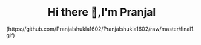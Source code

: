 <h1 align="center"> Hi there 👋,I'm Pranjal</h1>
(https://github.com/Pranjalshukla1602/Pranjalshukla1602/raw/master/final1.gif)


   
<!--
**Pranjalshukla1602/Pranjalshukla1602** is a ✨ _special_ ✨ repository because its `README.md` (this file) appears on your GitHub profile.

Here are some ideas to get you started:

- 🔭 I’m currently working on ...
- 🌱 I’m currently learning ...
- 👯 I’m looking to collaborate on ...
- 🤔 I’m looking for help with ...
- 💬 Ask me about ...
- 📫 How to reach me: ...
- 😄 Pronouns: ...
- ⚡ Fun fact: ...
-->
